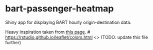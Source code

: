 # bart-passenger-heatmap

Shiny app for displaying BART hourly origin-destination data.

Heavy inspiration taken from [this page](https://www.datascience.com/blog/beginners-guide-to-shiny-and-leaflet-for-interactive-mapping).
    # https://rstudio.github.io/leaflet/colors.html
<> (TODO: update this file further)
